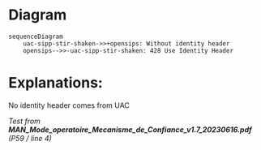 # Diagram
```mermaid
sequenceDiagram
    uac-sipp-stir-shaken->>+opensips: Without identity header
    opensips-->>-uac-sipp-stir-shaken: 428 Use Identity Header
```

# Explanations:
No identity header comes from UAC

*Test from **MAN_Mode_operatoire_Mecanisme_de_Confiance_v1.7_20230616.pdf** (P59 / line 4)*
